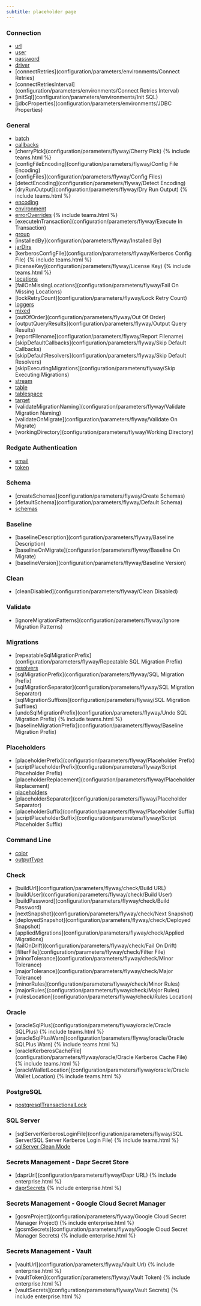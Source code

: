 ```yaml
---
subtitle: placeholder page
---
```


### Connection
- [url](configuration/parameters/environments/url)
- [user](configuration/parameters/environments/user)
- [password](configuration/parameters/environments/password)
- [driver](configuration/parameters/environments/driver)
- [connectRetries](configuration/parameters/environments/Connect Retries)
- [connectRetriesInterval](configuration/parameters/environments/Connect Retries Interval)
- [initSql](configuration/parameters/environments/Init SQL)
- [jdbcProperties](configuration/parameters/environments/JDBC Properties)

### General

- [batch](configuration/parameters/flyway/batch)
- [callbacks](configuration/parameters/flyway/callbacks)
- [cherryPick](configuration/parameters/flyway/Cherry Pick) {% include teams.html %}
- [configFileEncoding](configuration/parameters/flyway/Config File Encoding)
- [configFiles](configuration/parameters/flyway/Config Files)
- [detectEncoding](configuration/parameters/flyway/Detect Encoding)
- [dryRunOutput](configuration/parameters/flyway/Dry Run Output) {% include teams.html %}
- [encoding](configuration/parameters/flyway/encoding)
- [environment](configuration/parameters/flyway/environment)
- [errorOverrides](configuration/parameters/flyway/errorOverrides) {% include teams.html %}
- [executeInTransaction](configuration/parameters/flyway/Execute In Transaction)
- [group](configuration/parameters/flyway/group)
- [installedBy](configuration/parameters/flyway/Installed By)
- [jarDirs](<configuration/parameters/flyway/Jar Dirs>)
- [kerberosConfigFile](configuration/parameters/flyway/Kerberos Config File) {% include teams.html %}
- [licenseKey](configuration/parameters/flyway/License Key) {% include teams.html %}
- [locations](configuration/parameters/flyway/locations)
- [failOnMissingLocations](configuration/parameters/flyway/Fail On Missing Locations)
- [lockRetryCount](configuration/parameters/flyway/Lock Retry Count)
- [loggers](configuration/parameters/flyway/loggers)
- [mixed](configuration/parameters/flyway/mixed)
- [outOfOrder](configuration/parameters/flyway/Out Of Order)
- [outputQueryResults](configuration/parameters/flyway/Output Query Results)
- [reportFilename](configuration/parameters/flyway/Report Filename)
- [skipDefaultCallbacks](configuration/parameters/flyway/Skip Default Callbacks)
- [skipDefaultResolvers](configuration/parameters/flyway/Skip Default Resolvers)
- [skipExecutingMigrations](configuration/parameters/flyway/Skip Executing Migrations)
- [stream](configuration/parameters/flyway/stream)
- [table](configuration/parameters/flyway/table)
- [tablespace](configuration/parameters/flyway/tablespace)
- [target](configuration/parameters/flyway/target)
- [validateMigrationNaming](configuration/parameters/flyway/Validate Migration Naming)
- [validateOnMigrate](configuration/parameters/flyway/Validate On Migrate)
- [workingDirectory](configuration/parameters/flyway/Working Directory)

### Redgate Authentication

- [email](configuration/parameters/flyway/email)
- [token](configuration/parameters/flyway/token)

### Schema
- [createSchemas](configuration/parameters/flyway/Create Schemas)
- [defaultSchema](configuration/parameters/flyway/Default Schema)
- [schemas](configuration/parameters/environments/schemas)

### Baseline
- [baselineDescription](configuration/parameters/flyway/Baseline Description)
- [baselineOnMigrate](configuration/parameters/flyway/Baseline On Migrate)
- [baselineVersion](configuration/parameters/flyway/Baseline Version)

### Clean
- [cleanDisabled](configuration/parameters/flyway/Clean Disabled)

### Validate
- [ignoreMigrationPatterns](configuration/parameters/flyway/Ignore Migration Patterns)

### Migrations
- [repeatableSqlMigrationPrefix](configuration/parameters/flyway/Repeatable SQL Migration Prefix)
- [resolvers](configuration/parameters/flyway/resolver)
- [sqlMigrationPrefix](configuration/parameters/flyway/SQL Migration Prefix)
- [sqlMigrationSeparator](configuration/parameters/flyway/SQL Migration Separator)
- [sqlMigrationSuffixes](configuration/parameters/flyway/SQL Migration Suffixes)
- [undoSqlMigrationPrefix](configuration/parameters/flyway/Undo SQL Migration Prefix) {% include teams.html %}
- [baselineMigrationPrefix](configuration/parameters/flyway/Baseline Migration Prefix)

### Placeholders
- [placeholderPrefix](configuration/parameters/flyway/Placeholder Prefix)
- [scriptPlaceholderPrefix](configuration/parameters/flyway/Script Placeholder Prefix)
- [placeholderReplacement](configuration/parameters/flyway/Placeholder Replacement)
- [placeholders](configuration/parameters/flyway/placeholders)
- [placeholderSeparator](configuration/parameters/flyway/Placeholder Separator)
- [placeholderSuffix](configuration/parameters/flyway/Placeholder Suffix)
- [scriptPlaceholderSuffix](configuration/parameters/flyway/Script Placeholder Suffix)

### Command Line
- [color](configuration/parameters/flyway/Color)
- [outputType](configuration/parameters/flyway/outputtype)

### Check
- [buildUrl](configuration/parameters/flyway/check/Build URL)
- [buildUser](configuration/parameters/flyway/check/Build User)
- [buildPassword](configuration/parameters/flyway/check/Build Password)
- [nextSnapshot](configuration/parameters/flyway/check/Next Snapshot)
- [deployedSnapshot](configuration/parameters/flyway/check/Deployed Snapshot)
- [appliedMigrations](configuration/parameters/flyway/check/Applied Migrations)
- [failOnDrift](configuration/parameters/flyway/check/Fail On Drift)
- [filterFile](configuration/parameters/flyway/check/Filter File)
- [minorTolerance](configuration/parameters/flyway/check/Minor Tolerance)
- [majorTolerance](configuration/parameters/flyway/check/Major Tolerance)
- [minorRules](configuration/parameters/flyway/check/Minor Rules)
- [majorRules](configuration/parameters/flyway/check/Major Rules)
- [rulesLocation](configuration/parameters/flyway/check/Rules Location)

### Oracle
- [oracleSqlPlus](configuration/parameters/flyway/oracle/Oracle SQLPlus) {% include teams.html %}
- [oracleSqlPlusWarn](configuration/parameters/flyway/oracle/Oracle SQLPlus Warn) {% include teams.html %}
- [oracleKerberosCacheFile](configuration/parameters/flyway/oracle/Oracle Kerberos Cache File) {% include teams.html %}
- [oracleWalletLocation](configuration/parameters/flyway/oracle/Oracle Wallet Location) {% include teams.html %}

### PostgreSQL
- [postgresqlTransactionalLock](<configuration/parameters/flyway/postgresql/postgresql-transactional-lock>)

### SQL Server
- [sqlServerKerberosLoginFile](configuration/parameters/flyway/SQL Server/SQL Server Kerberos Login File) {% include teams.html %}
- [sqlServer Clean Mode](<configuration/parameters/flyway/SQL Server/SQL Server Clean Mode>)

### Secrets Management - Dapr Secret Store
- [daprUrl](configuration/parameters/flyway/Dapr URL) {% include enterprise.html %}
- [daprSecrets](configuration/parameters/flyway/dapr-secrets) {% include enterprise.html %}

### Secrets Management - Google Cloud Secret Manager
- [gcsmProject](configuration/parameters/flyway/Google Cloud Secret Manager Project) {% include enterprise.html %}
- [gcsmSecrets](configuration/parameters/flyway/Google Cloud Secret Manager Secrets) {% include enterprise.html %}

### Secrets Management - Vault
- [vaultUrl](configuration/parameters/flyway/Vault Url) {% include enterprise.html %}
- [vaultToken](configuration/parameters/flyway/Vault Token) {% include enterprise.html %}
- [vaultSecrets](configuration/parameters/flyway/Vault Secrets) {% include enterprise.html %}
